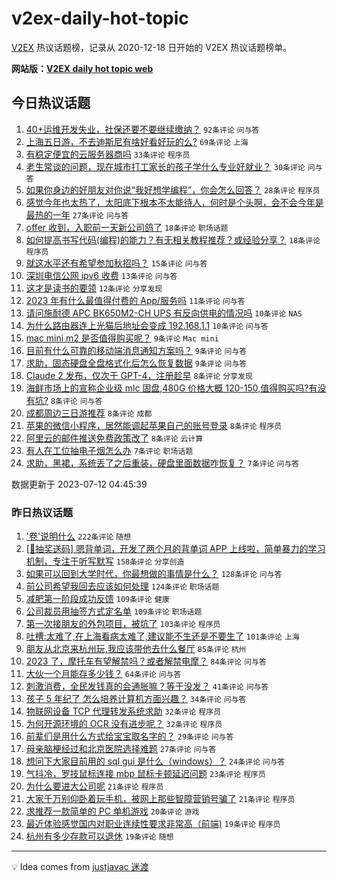 # v2ex-daily-hot-topic

[V2EX](https://www.v2ex.com/) 热议话题榜，记录从 2020-12-18 日开始的 V2EX 热议话题榜单。

**网站版：[V2EX daily hot topic web](https://boojack.github.io/v2ex-daily-hot-topic-web/)**

## 今日热议话题

<!-- TODAY BEGIN -->

1. [40+运维开发失业，社保还要不要继续缴纳？](https://www.v2ex.com/t/956023) `92条评论` `问与答`
1. [上海五日游，不去迪斯尼有啥好看好玩的么?](https://www.v2ex.com/t/956025) `69条评论` `上海`
1. [有稳定便宜的云服务器商吗](https://www.v2ex.com/t/956033) `33条评论` `程序员`
1. [老生常谈的问题，现在城市打工家长的孩子学什么专业好就业？](https://www.v2ex.com/t/956030) `30条评论` `问与答`
1. [如果你身边的好朋友对你说“我好想学编程”，你会怎么回答？](https://www.v2ex.com/t/956092) `28条评论` `程序员`
1. [感觉今年也太热了，太阳底下根本不太能待人，何时是个头啊，会不会今年是最热的一年](https://www.v2ex.com/t/956042) `27条评论` `问与答`
1. [offer 收到，入职前一天新公司鸽了](https://www.v2ex.com/t/956058) `18条评论` `职场话题`
1. [如何提高书写代码(编程)的能力？有无相关教程推荐？或经验分享？](https://www.v2ex.com/t/956053) `18条评论` `程序员`
1. [就这水平还有希望参加秋招吗？](https://www.v2ex.com/t/956022) `15条评论` `问与答`
1. [深圳电信公网 ipv6 收费](https://www.v2ex.com/t/956066) `13条评论` `问与答`
1. [这才是读书的要领](https://www.v2ex.com/t/956056) `12条评论` `分享发现`
1. [2023 年有什么最值得付费的 App/服务吗](https://www.v2ex.com/t/956044) `11条评论` `问与答`
1. [请问施耐德 APC BK650M2-CH UPS 有反向供电的情况吗](https://www.v2ex.com/t/956057) `10条评论` `NAS`
1. [为什么路由器连上光猫后地址会变成 192.168.1.1](https://www.v2ex.com/t/956043) `10条评论` `问与答`
1. [mac mini m2 是否值得购买呢？](https://www.v2ex.com/t/956085) `9条评论` `Mac mini`
1. [目前有什么可靠的移动端消息通知方案吗？](https://www.v2ex.com/t/956076) `9条评论` `问与答`
1. [求助，固态硬盘全盘格式化后怎么恢复数据](https://www.v2ex.com/t/956046) `9条评论` `问与答`
1. [Claude 2 发布，仅次于 GPT-4，注册趁早](https://www.v2ex.com/t/956104) `8条评论` `分享发现`
1. [海鲜市场上的宣称企业级 mlc 固盘,480G 价格大概 120-150,值得购买吗?有没有坑?](https://www.v2ex.com/t/956067) `8条评论` `问与答`
1. [成都周边三日游推荐](https://www.v2ex.com/t/956055) `8条评论` `成都`
1. [苹果的微信小程序，居然能调起苹果自己的账号登录](https://www.v2ex.com/t/956040) `8条评论` `程序员`
1. [阿里云的邮件推送免费政策改了](https://www.v2ex.com/t/956027) `8条评论` `云计算`
1. [有人在工位抽电子烟怎么办](https://www.v2ex.com/t/956110) `7条评论` `职场话题`
1. [求助，黑裙，系统丢了之后重装，硬盘里面数据咋恢复？](https://www.v2ex.com/t/956074) `7条评论` `问与答`

数据更新于 2023-07-12 04:45:39

<!-- TODAY END -->

### 昨日热议话题

<!-- YESTERDAY BEGIN -->

1. ['卷'说明什么](https://www.v2ex.com/t/955676) `222条评论` `随想`
1. [[🎁抽奖送码] 嗯背单词，开发了两个月的背单词 APP 上线啦，简单暴力的学习机制，专注于听写默写](https://www.v2ex.com/t/955717) `158条评论` `分享创造`
1. [如果可以回到大学时代，你最想做的事情是什么？](https://www.v2ex.com/t/955714) `128条评论` `问与答`
1. [前公司希望我回去应该如何处理](https://www.v2ex.com/t/955698) `124条评论` `职场话题`
1. [减肥第一阶段成功反馈](https://www.v2ex.com/t/955704) `109条评论` `健康`
1. [公司裁员用抽签方式定名单](https://www.v2ex.com/t/955741) `109条评论` `职场话题`
1. [第一次接朋友的外包项目，被坑了](https://www.v2ex.com/t/955810) `103条评论` `程序员`
1. [吐槽:太难了,在上海看病太难了,建议能不生还是不要生了](https://www.v2ex.com/t/955935) `101条评论` `上海`
1. [朋友从北京来杭州玩,我应该带他去什么餐厅](https://www.v2ex.com/t/955767) `85条评论` `杭州`
1. [2023 了，摩托车有望解禁吗？或者解禁电摩？](https://www.v2ex.com/t/955813) `84条评论` `问与答`
1. [大伙一个月能存多少钱？](https://www.v2ex.com/t/955824) `64条评论` `问与答`
1. [刺激消费，全民发钱真的会通胀嘛？等于没发？](https://www.v2ex.com/t/955956) `41条评论` `问与答`
1. [孩子 5 年纪了 怎么培养计算机方面兴趣？](https://www.v2ex.com/t/955888) `34条评论` `问与答`
1. [物联网设备 TCP 代理转发系统求助](https://www.v2ex.com/t/955895) `32条评论` `程序员`
1. [为何开源环境的 OCR 没有进步呢？](https://www.v2ex.com/t/955673) `32条评论` `程序员`
1. [前辈们是用什么方式给宝宝取名字的？](https://www.v2ex.com/t/955720) `29条评论` `问与答`
1. [母亲脑梗经过和北京医院选择难题](https://www.v2ex.com/t/955769) `27条评论` `问与答`
1. [想问下大家目前用的 sql gui 是什么（windows）？](https://www.v2ex.com/t/955678) `24条评论` `问与答`
1. [气抖冷，罗技鼠标连接 mbp 鼠标卡顿延迟问题](https://www.v2ex.com/t/955700) `23条评论` `程序员`
1. [为什么要进大公司呢](https://www.v2ex.com/t/955985) `21条评论` `程序员`
1. [大家千万别仰卧着玩手机，被网上那些智障营销号骗了](https://www.v2ex.com/t/955718) `21条评论` `程序员`
1. [求推荐一款简单的 PC 单机游戏](https://www.v2ex.com/t/955787) `20条评论` `游戏`
1. [最近体验感觉国内对职业连续性要求非常高（前端)](https://www.v2ex.com/t/956005) `19条评论` `程序员`
1. [杭州有多少存款可以退休](https://www.v2ex.com/t/955706) `19条评论` `随想`

<!-- YESTERDAY END -->

---

💡 Idea comes from [justjavac 迷渡](https://github.com/justjavac/)
